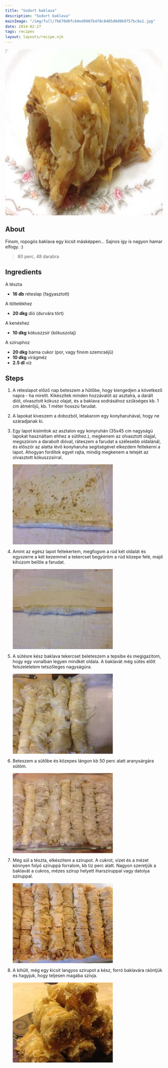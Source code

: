 ```yaml
---
title: "Sodort baklava"
description: "Sodort baklava"
mainImage: "/img/full/7b670d0fcb9ed9907b470c8405d0d069757bc8a1.jpg"
date: 2014-02-27
tags: recipes
layout: layouts/recipe.njk
---
```

                            
<p align="center"><a href="https://cookpad.com/hu/receptek/1925175-sodort-baklava" rel="Recipe source page"><img width="751" height="532" src="/img/full/7b670d0fcb9ed9907b470c8405d0d069757bc8a1.jpg"/></a></p>

## About
<p class="mb-sm">Finom, ropogós baklava egy kicsit másképpen... Sajnos így is nagyon hamar elfogy. :)</p>

> 80 perc, 48 darabra 

## Ingredients

A tészta
* **16 db** réteslap (fagyasztott)

A töltelékhez
* **20 dkg** dió (durvára tört)

A kenéshez
* **10 dkg** kókuszzsír (kókuszolaj)

A sziruphoz
* **20 dkg** barna cukor (por, vagy finom szemcséjű)
* **10 dkg** virágméz
* **2.5 dl** víz

## Steps

1. A réteslapot előző nap beteszem a hűtőbe, hogy kiengedjen a következő napra - ha mirelit. Kikészitek minden hozzávalót az asztalra, a darált diót, olvasztott kókusz olajat, és a baklava sodrásához szükséges kb. 1 cm átmérőjű, kb. 1 méter hosszú farudat.
 
    <div style="clear: both"/>

2. A lapokat kiveszem a dobozból, letakarom egy konyharuhával, hogy ne száradjanak ki.
 
    <div style="clear: both"/>

3. Egy lapot kisimitok az asztalon egy konyruhán (35x45 cm nagyságú lapokat használtam ehhez a sütihez.), megkenem az olvasztott olajjal, megszórom a darabolt dióval, ráteszem a farudat a szélesebb oldalánál, és először az alatta lévő konyharuha segitségével elkezdem feltekerni a lapot. Ahogyan forditok egyet rajta, mindig megkenem a tetejét az olvasztott kókuszzsírral.
 
    <p><img width="320" height="256" align="left" src="/img/full/c97eb9ba0d62949c9cf4f2a4200cf57bc4123138.jpg"/></p><div style="clear: both"/>

4. Amint az egész lapot feltekertem, megfogom a rúd két oldalát és egyszerre a két kezemmel a tekercset begyűröm a rúd közepe felé, majd kihúzom belőle a farudat.
 
    <p><img width="320" height="256" align="left" src="/img/full/a84736cafa68075b45537dde316a39f603c0470b.jpg"/></p><div style="clear: both"/>

5. A sütésre kész baklava tekercset beleteszem a tepsibe és megigazitom, hogy egy vonalban legyen mindkét oldala. A baklavát még sütés előtt felszeletelem tetszőleges nagyságúra.
 
    <p><img width="320" height="256" align="left" src="/img/full/a2d66f59740ab1c85a1a585d2a16801df216b24f.jpg"/></p><div style="clear: both"/>

6. Beteszem a sütőbe és közepes lángon kb 50 perc alatt aranysárgára sütöm.
 
    <p><img width="320" height="256" align="left" src="/img/full/799d2730f0aa3ffd68258d23f21c4f8656959771.jpg"/></p><div style="clear: both"/>

7. Még sül a tészta, elkészitem a szirupot. A cukrot, vizet és a mézet könnyen folyó sziruppá forralom, kb tiz perc alatt. Nagyon szeretjük a baklavát a cukros, mézes szirup helyett iharsziruppal vagy datolya sziruppal.
 
    <p><img width="320" height="256" align="left" src="/img/full/de0e964ea63f1958b0e499093fa4624e51878963.jpg"/></p><div style="clear: both"/>

8. A kihült, még egy kicsit langyos szirupot a kész, forró baklavára ráöntjük és hagyjuk, hogy teljesen magába szivja.
 
    <p><img width="320" height="256" align="left" src="/img/full/aef6dd5a07c5c68ddc9a9573be2ffd7047ce49dc.jpg"/></p><div style="clear: both"/>

